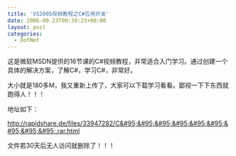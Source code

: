 ```yaml
---
title: 'VS2005视频教程之C#应用开发'
date: 2006-09-23T00:39:23+00:00
layout: post
categories:
  - DotNet
---
```


这是微软MSDN提供的16节课的C#视频教程，非常适合入门学习。通过创建一个具体的解决方案，了解C#，学习C#，非常好。

大小就是180多M，我又重新上传了，大家可以下载学习看看。鄙视一下下东西就跑得人！！！

地址如下：

<http://rapidshare.de/files/33947282/C&#95;&#95;&#95;&#95;&#95;&#95;&#95;&#95;&#95;.rar.html>

文件若30天后无人访问就删除了！！！